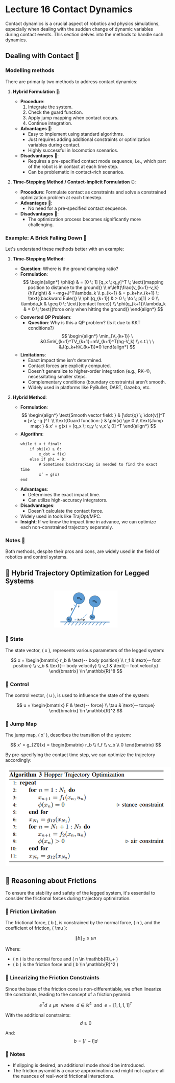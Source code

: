 # Lecture 16 Contact Dynamics

Contact dynamics is a crucial aspect of robotics and physics simulations, especially when dealing with the sudden change of dynamic variables during contact events. This section delves into the methods to handle such dynamics.

## Dealing with Contact 🛑

### Modelling methods

There are primarily two methods to address contact dynamics:

1. **Hybrid Formulation** 🔄:
    - **Procedure**:
        1. Integrate the system.
        2. Check the guard function.
        3. Apply jump mapping when contact occurs.
        4. Continue integration.
    - **Advantages** 🌟:
        - Easy to implement using standard algorithms.
        - Just requires adding additional constraints or optimization variables during contact.
        - Highly successful in locomotion scenarios.
    - **Disadvantages** 🚫:
        - Requires a pre-specified contact mode sequence, i.e., which part of the robot is in contact at each time step.
        - Can be problematic in contact-rich scenarios.

2. **Time-Stepping Method / Contact-Implicit Formulation** ⏰:
    - **Procedure**: Formulate contact as constraints and solve a constrained optimization problem at each timestep.
    - **Advantages** 🌟:
        - No need for a pre-specified contact sequence.
    - **Disadvantages** 🚫:
        - The optimization process becomes significantly more challenging.

### Example: A Brick Falling Down 🧱

Let's understand these methods better with an example:

1. **Time-Stepping Method**:
    - **Question**: Where is the ground damping ratio?
    - **Formulation**:
        $$ 
        \begin{align*}
        \phi(q) & = [0 \; 1] [q_x \; q_y]^T \; \text{(mapping position to distance to the ground)} \\
        m\left(\frac{v_{k+1}-v_k}{h}\right) & =-mg+J^T\lambda_k \\
        p_{k+1} & = p_k+hv_{k+1} \; \text{(backward Euler)} \\
        \phi(q_{k+1}) & > 0 \; \to \; p[1] > 0 \\
        \lambda_k & \geq 0 \; \text{(contact force)} \\
        \phi(q_{k+1})\lambda_k & = 0 \; \text{(force only when hitting the ground)}
        \end{align*}
        $$
    - **Converted QP Problem**:
        - **Question**: Why is this a QP problem? (Is it due to KKT conditions?)
        $$ 
        \begin{align*}
        \min_{V_{k+1}} \ &0.5mV_{k+1}^TV_{k+1}+mV_{k+1}^T(hg-V_k) \\
        s.t.\ \ \ &J(p_k+hV_{k+1})=0 
        \end{align*}
        $$
    - **Limitations**:
        - Exact impact time isn't determined.
        - Contact forces are explicitly computed.
        - Doesn't generalize to higher-order integration (e.g., RK-4), necessitating smaller steps.
        - Complementary conditions (boundary constraints) aren't smooth.
        - Widely used in platforms like PyBullet, DART, Gazebo, etc.

2. **Hybrid Method**:
    - **Formulation**:
        $$ 
        \begin{align*}
        \text{Smooth vector field: } & [\dot{q} \; \dot{v}]^T = [v \; -g ]^T \\
        \text{Guard function:  } &  \phi(x) \ge 0 \\
        \text{Jump map: } & x' = g(x) = [q_x \; q_y \; v_x \; 0] ^T 
        \end{align*}
        $$
    - **Algorithm**:
        ```
        while t < t_final:
            if phi(x) ≥ 0:
                x_dot = f(x)
            else if phi = 0: 
                # Sometimes backtracking is needed to find the exact time
                x’ = g(x)
        end
        ```
    - **Advantages**:
        - Determines the exact impact time.
        - Can utilize high-accuracy integrators.
    - **Disadvantages**:
        - Doesn't calculate the contact force.
    - Widely used in tools like TrajOpt/MPC.
    - **Insight**: If we know the impact time in advance, we can optimize each non-constrained trajectory separately.

### Notes 📝

Both methods, despite their pros and cons, are widely used in the field of robotics and control systems.

## 🤖 Hybrid Trajectory Optimization for Legged Systems

<div style="text-align: center;">
    <img src="figs/jump.png" alt="Hybrid Trajectory Image" style="max-width: 200px; display: inline-block;">
</div>

### 📌 State

The state vector, \( x \), represents various parameters of the legged system:

$$
x = \begin{bmatrix} 
r_b & \text{-- body position} \\
r_f & \text{-- foot position} \\
v_b & \text{-- body velocity} \\
v_f & \text{-- foot velocity} 
\end{bmatrix} \in \mathbb{R}^8
$$

### 📌 Control

The control vector, \( u \), is used to influence the state of the system:

$$
u = \begin{bmatrix} 
F & \text{-- force} \\
\tau & \text{-- torque} 
\end{bmatrix} \in \mathbb{R}^2
$$

### 📌 Jump Map

The jump map, \( x' \), describes the transition of the system:

$$
x' = g_{21}(x) = \begin{bmatrix} 
r_b \\
f_f \\
v_b \\
0 
\end{bmatrix}
$$

By pre-specifying the contact time step, we can optimize the trajectory accordingly:

<div style="text-align: center;">
    <img src="figs/hopperTrajOptAlgo.png" alt="Hybrid Trajectory Image" style="max-width: 600px; display: inline-block;">
</div>

## 🤖 Reasoning about Frictions

To ensure the stability and safety of the legged system, it's essential to consider the frictional forces during trajectory optimization.

### 📌 Friction Limitation

The frictional force, \( b \), is constrained by the normal force, \( n \), and the coefficient of friction, \( \mu \):

$$
\|b\|_2 \leq \mu n
$$

Where:
- \( n \) is the normal force and \( n \in \mathbb{R}_+ \)
- \( b \) is the friction force and \( b \in \mathbb{R}^2 \)

### 📌 Linearizing the Friction Constraints

Since the base of the friction cone is non-differentiable, we often linearize the constraints, leading to the concept of a friction pyramid:

$$
e^T d \leq \mu n \ \ \text{where} \ \ d \in \mathbb{R}^4 \ \ \text{and} \ \ e = [1,1,1,1]^T
$$

With the additional constraints:
$$
d \geq 0
$$

And:
$$
b = [I \ -I]d
$$

### 📝 Notes
- If slipping is desired, an additional mode should be introduced.
- The friction pyramid is a coarse approximation and might not capture all the nuances of real-world frictional interactions.